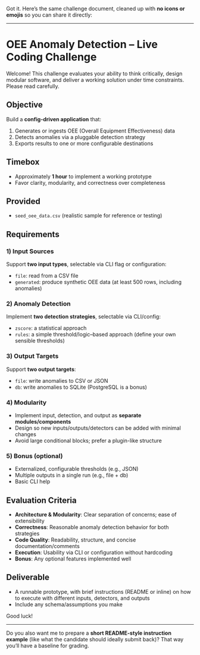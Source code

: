 Got it. Here’s the same challenge document, cleaned up with **no icons or emojis** so you can share it directly:

---

# OEE Anomaly Detection – Live Coding Challenge

Welcome! This challenge evaluates your ability to think critically, design modular software, and deliver a working solution under time constraints. Please read carefully.

## Objective

Build a **config-driven application** that:

1. Generates or ingests OEE (Overall Equipment Effectiveness) data
2. Detects anomalies via a pluggable detection strategy
3. Exports results to one or more configurable destinations

## Timebox

* Approximately **1 hour** to implement a working prototype
* Favor clarity, modularity, and correctness over completeness

## Provided

* `seed_oee_data.csv` (realistic sample for reference or testing)

## Requirements

### 1) Input Sources

Support **two input types**, selectable via CLI flag or configuration:

* `file`: read from a CSV file
* `generated`: produce synthetic OEE data (at least 500 rows, including anomalies)

### 2) Anomaly Detection

Implement **two detection strategies**, selectable via CLI/config:

* `zscore`: a statistical approach
* `rules`: a simple threshold/logic–based approach (define your own sensible thresholds)

### 3) Output Targets

Support **two output targets**:

* `file`: write anomalies to CSV or JSON
* `db`: write anomalies to SQLite (PostgreSQL is a bonus)

### 4) Modularity

* Implement input, detection, and output as **separate modules/components**
* Design so new inputs/outputs/detectors can be added with minimal changes
* Avoid large conditional blocks; prefer a plugin-like structure

### 5) Bonus (optional)

* Externalized, configurable thresholds (e.g., JSON)
* Multiple outputs in a single run (e.g., file + db)
* Basic CLI help

## Evaluation Criteria

* **Architecture & Modularity**: Clear separation of concerns; ease of extensibility
* **Correctness**: Reasonable anomaly detection behavior for both strategies
* **Code Quality**: Readability, structure, and concise documentation/comments
* **Execution**: Usability via CLI or configuration without hardcoding
* **Bonus**: Any optional features implemented well

## Deliverable

* A runnable prototype, with brief instructions (README or inline) on how to execute with different inputs, detectors, and outputs
* Include any schema/assumptions you make

Good luck!

---

Do you also want me to prepare a **short README-style instruction example** (like what the candidate should ideally submit back)? That way you’ll have a baseline for grading.

